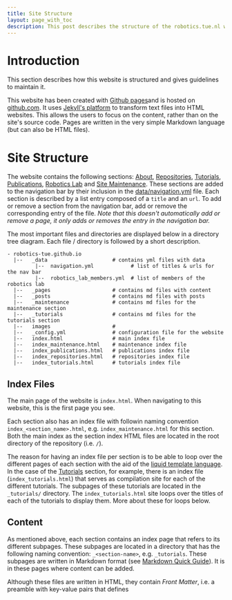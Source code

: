 ```yaml
---
title: Site Structure
layout: page_with_toc
description: This post describes the structure of the robotics.tue.nl website
---
```


# Introduction

This section describes how this website is structured and gives guidelines to maintain it.

This website has been created with [Github pages](https://pages.github.com)and is hosted on [github.com](http://www.github.com). It uses [Jekyll's platform](https://jekyllrb.com/) to transform text files into HTML websites. This allows the users to focus on the content, rather than on the site's source code. Pages are written in the very simple Markdown language (but can also be HTML files).

# Site Structure

The website contains the following sections: [About](/about), [Repositories](/repositories), [Tutorials](/tutorials), [Publications](/publications), [Robotics Lab](/robotics_lab) and <a href="">Site Maintenance</a>. These sections are added to the navigation bar by their inclusion in the [data/navigation.yml](https://github.com/robotics-tue/robotics-tue.github.io/blob/master/_data/navigation.yml) file. Each section is described by a list entry composed of a `title` and an `url`. To add or remove a section from the navigation bar, add or remove the corresponding entry of the file. _Note that this doesn't automatically add or remove a page, it only adds or removes the entry in the navigation bar._

The most important files and directories are displayed below in a directory tree diagram. Each file / directory is followed by a short description.

```
- robotics-tue.github.io
  |--   _data                     # contains yml files with data
         |--  navigation.yml            # list of titles & urls for the nav bar      
         |--  robotics_lab_members.yml  # list of members of the robotics lab
  |--   _pages                    # contains md files with content
  |--   _posts                    # contains md files with posts
  |--   _maintenance              # contains md files for the maintenance section
  |--   _tutorials                # contains md files for the tutorials section
  |--   images                    # 
  |--   _config.yml               # configuration file for the website
  |--   index.html                # main index file
  |--   index_maintenance.html    # maintenance index file
  |--   index_publications.html   # publications index file
  |--   index_repositories.html   # repositories index file
  |--   index_tutorials.html      # tutorials index file
```


## Index Files

The main page of the website is `index.html`. When navigating to this website, this is the first page you see.

Each section also has an index file with followin naming convention `index_<section_name>.html`, e.g. `index_maintenance.html` for this section. Both the main index as the section index HTML files are located in the root directory of the repository (i.e. `/`).

The reason for having an index file per section is to be able to loop over the different pages of each section with the aid of the [liquid template language](https://shopify.github.io/liquid/). In the case of the [Tutorials](/tutorials) section, for example, there is an index file (`index_tutorials.html`) that serves as compilation site for each of the different tutorials. The subpages of these tutorials are located in the `_tutorials/` directory. The `index_tutorials.html` site loops over the titles of each of the tutorials to display them. More about these for loops below.

## Content

As mentioned above, each section contains an index page that refers to its different subpages. These subpages are located in a directory that has the following naming convention: `_<section-name>`, e.g. `_tutorials`. These subpages are written in Markdown format (see [Markdown Quick Guide](/tutorials/markdown-quick-guide)). It is in these pages where content can be added.

Although these files are written in HTML, they contain _Front Matter_, i.e. a preamble with key-value pairs that defines
